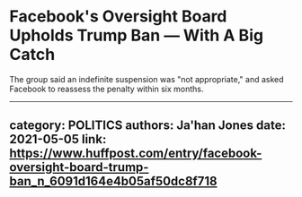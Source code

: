 # Facebook's Oversight Board Upholds Trump Ban — With A Big Catch

The group said an indefinite suspension was "not appropriate," and asked Facebook to reassess the penalty within six months.

---
category: POLITICS
authors: Ja'han Jones
date: 2021-05-05
link: https://www.huffpost.com/entry/facebook-oversight-board-trump-ban_n_6091d164e4b05af50dc8f718
---
